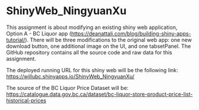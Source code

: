 # ShinyWeb_NingyuanXu

This assignment is about modifying an existing shiny web application, Option A - BC Liquor app (https://deanattali.com/blog/building-shiny-apps-tutorial/). There will be three modifications to the original web app: one new download button, one additional image on the UI, and one tabsetPanel. The GitHub repository contains all the source code and raw data for this assignment. 

The deployed running URL for this shiny web will be the following link:  
https://willubc.shinyapps.io/ShinyWeb_NingyuanXu/ 

The source of the BC Liquor Price Dataset will be: https://catalogue.data.gov.bc.ca/dataset/bc-liquor-store-product-price-list-historical-prices